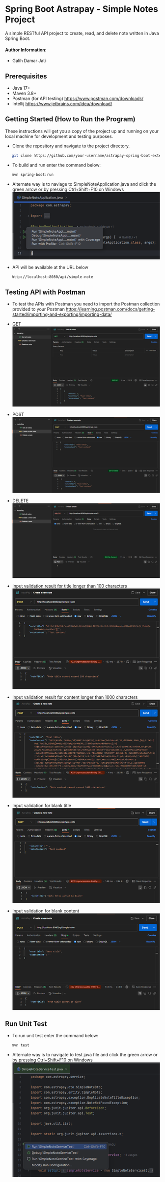 # Spring Boot Astrapay - Simple Notes Project
A simple RESTful API project to create, read, and delete note written in Java Spring Boot.

#### Author Information:  
- Galih Damar Jati

## Prerequisites
- Java 17+
- Maven 3.8+
- Postman (for API testing) https://www.postman.com/downloads/
- Intellij https://www.jetbrains.com/idea/download/

## Getting Started (How to Run the Program)

These instructions will get you a copy of the project up and running on your local machine for development and testing purposes.


* Clone the repository and navigate to the project directory.
```bash
   git clone https://github.com/your-username/astrapay-spring-boot-external.git
```


* To build and run enter the command below:
```bash
   mvn spring-boot:run
```

* Alternate way is to naviage to SimpleNoteApplication.java and click the green arrow or by pressing Ctrl+Shift+F10 on Windows
![img.png](screenshots/img.png)


* API will be available at the URL below
```bash
   http://localhost:8080/api/simple-note
```

## Testing API with Postman

* To test the APIs with Postman you need to import the Postman collection provided to your Postman
  https://learning.postman.com/docs/getting-started/importing-and-exporting/importing-data/


* GET
![GET.png](screenshots/GET.png)


* POST
![POST.png](screenshots/POST.png)


* DELETE
![DELETE.png](screenshots/DELETE.png)


* Input validation result for title longer than 100 characters
![noteTitle Longer Than 100 Characters Validation.png](screenshots/noteTitle%20Longer%20Than%20100%20Characters%20Validation.png)


* Input validation result for content longer than 1000 characters
![noteContent Longer Than 1000 Characters Validation.png](screenshots/noteContent%20Longer%20Than%201000%20Characters%20Validation.png)


* Input validation for blank title
![Input Validation Blank Title.png](screenshots/Input%20Validation%20Blank%20Title.png)


* Input validation for blank content
![Input Validation Blank Content.png](screenshots/Input%20Validation%20Blank%20Content.png)



## Run Unit Test

* To run unit test enter the command below:
```bash
   mvn test
``` 

* Alternate way is to navigate to test java file and click the green arrow or by pressing Ctrl+Shift+F10 on Windows
![img_1.png](screenshots/img_1.png)
